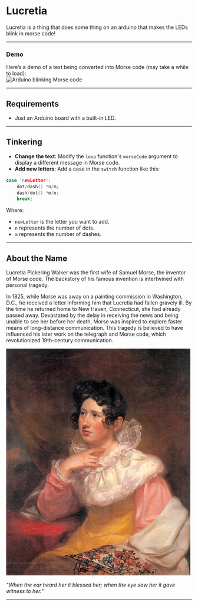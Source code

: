# Lucretia

Lucretia is a thing that does some thing on an arduino that makes the LEDs blink in morse code!

---

### Demo
Here’s a demo of a text being converted into Morse code (may take a while to load):  
![Arduino blinking Morse code](dontwanttonameitonwhatitis.gif)

---

## Requirements

- Just an Arduino board with a built-in LED.

---

## Tinkering

- **Change the text**: Modify the `loop` function's `morseCode` argument to display a different message in Morse code.  
- **Add new letters**: Add a case in the `switch` function like this:

```cpp
case 'newLetter':
    dot/dash() *n/m;
    dash/dot() *m/n;
    break;
```

Where:
- `newLetter` is the letter you want to add.
- `n` represents the number of dots.
- `m` represents the number of dashes.

---

## About the Name

Lucretia Pickering Walker was the first wife of Samuel Morse, the inventor of Morse code. The backstory of his famous invention is intertwined with personal tragedy.

In 1825, while Morse was away on a painting commission in Washington, D.C., he received a letter informing him that Lucretia had fallen gravely ill. By the time he returned home to New Haven, Connecticut, she had already passed away. Devastated by the delay in receiving the news and being unable to see her before her death, Morse was inspired to explore faster means of long-distance communication. This tragedy is believed to have influenced his later work on the telegraph and Morse code, which revolutionized 19th-century communication.

![Lucretia Pickering Walker Morse](lucretia.jpg)

*"When the ear heard her it blessed her; when the eye saw her it gave witness to her."*

---


